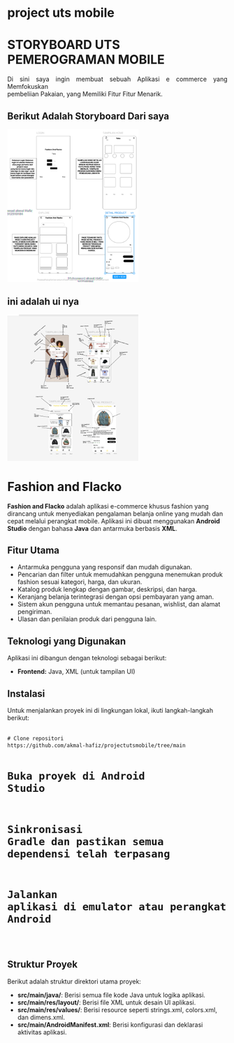 # project uts mobile
<h1>STORYBOARD UTS PEMEROGRAMAN MOBILE</h1>
<p align="justify">
    Di sini saya ingin membuat sebuah Aplikasi e commerce yang Memfokuskan <br> pembeliian Pakaian, yang Memiliki Fitur Fitur Menarik.
</p>
<h2> Berikut Adalah Storyboard Dari saya</h2>
<img src="Screenshot 2024-11-06 003130.png" width="300" height="auto" title="Dari page Ke satu Samapai KE 4">

<h2> ini adalah ui nya</h2>
<img src="Screenshot 2025-01-06 013052.png" width="300" height="auto" title="Dari page Ke satu Samapai KE 4">



<!DOCTYPE html>
<html lang="id">
<head>
    <meta charset="UTF-8">
    <meta name="viewport" content="width=device-width, initial-scale=1.0">
    <title>Fashion and Flacko - README</title>
</head>
<body>

<h1>Fashion and Flacko</h1>
<p><strong>Fashion and Flacko</strong> adalah aplikasi e-commerce khusus fashion yang dirancang untuk menyediakan pengalaman belanja online yang mudah dan cepat melalui perangkat mobile. Aplikasi ini dibuat menggunakan <strong>Android Studio</strong> dengan bahasa <strong>Java</strong> dan antarmuka berbasis <strong>XML</strong>.</p>

<h2>Fitur Utama</h2>
<ul>
    <li>Antarmuka pengguna yang responsif dan mudah digunakan.</li>
    <li>Pencarian dan filter untuk memudahkan pengguna menemukan produk fashion sesuai kategori, harga, dan ukuran.</li>
    <li>Katalog produk lengkap dengan gambar, deskripsi, dan harga.</li>
    <li>Keranjang belanja terintegrasi dengan opsi pembayaran yang aman.</li>
    <li>Sistem akun pengguna untuk memantau pesanan, wishlist, dan alamat pengiriman.</li>
    <li>Ulasan dan penilaian produk dari pengguna lain.</li>
</ul>

<h2>Teknologi yang Digunakan</h2>
<p>Aplikasi ini dibangun dengan teknologi sebagai berikut:</p>
<ul>
    <li><strong>Frontend:</strong> Java, XML (untuk tampilan UI)</li>
</ul>

<h2>Instalasi</h2>
<p>Untuk menjalankan proyek ini di lingkungan lokal, ikuti langkah-langkah berikut:</p>
<pre>
<code>
# Clone repositori
https://github.com/akmal-hafiz/projectutsmobile/tree/main

# Buka proyek di Android Studio

# Sinkronisasi Gradle dan pastikan semua dependensi telah terpasang

# Jalankan aplikasi di emulator atau perangkat Android
</code>
</pre>

<h2>Struktur Proyek</h2>
<p>Berikut adalah struktur direktori utama proyek:</p>
<ul>
    <li><strong>src/main/java/</strong>: Berisi semua file kode Java untuk logika aplikasi.</li>
    <li><strong>src/main/res/layout/</strong>: Berisi file XML untuk desain UI aplikasi.</li>
    <li><strong>src/main/res/values/</strong>: Berisi resource seperti strings.xml, colors.xml, dan dimens.xml.</li>
    <li><strong>src/main/AndroidManifest.xml</strong>: Berisi konfigurasi dan deklarasi aktivitas aplikasi.</li>
</ul>




</body>
</html>
